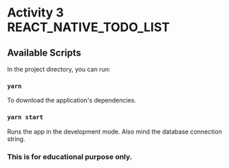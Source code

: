 # Activity 3 REACT_NATIVE_TODO_LIST

## Available Scripts

In the project directory, you can run:

### `yarn`

To download the application's dependencies.

### `yarn start`

Runs the app in the development mode. Also mind the database connection string.

### This is for educational purpose only.
